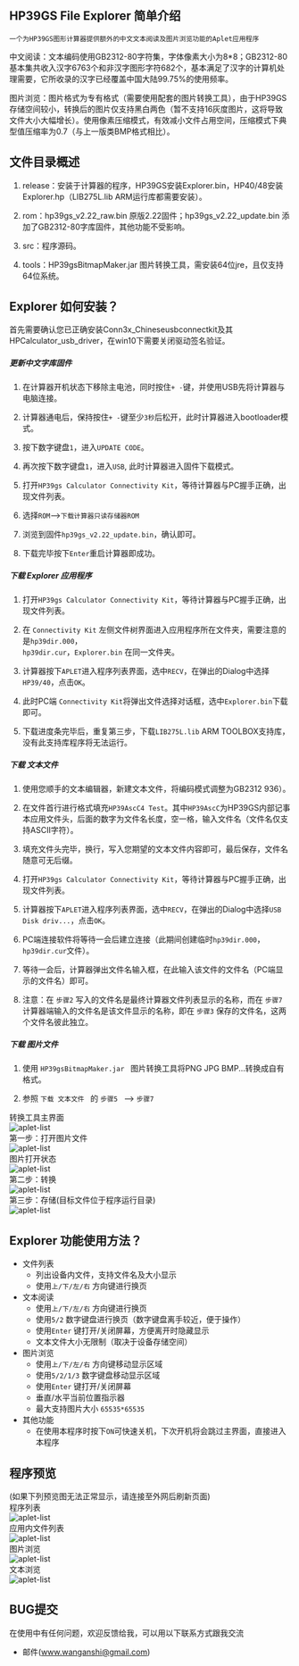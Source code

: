 ## HP39GS File Explorer 简单介绍
`一个为HP39GS图形计算器提供额外的中文文本阅读及图片浏览功能的Aplet应用程序`

中文阅读：文本编码使用GB2312-80字符集，字体像素大小为8*8；GB2312-80基本集共收入汉字6763个和非汉字图形字符682个，基本满足了汉字的计算机处理需要，它所收录的汉字已经覆盖中国大陆99.75%的使用频率。

图片浏览：图片格式为专有格式（需要使用配套的图片转换工具），由于HP39GS存储空间较小，转换后的图片仅支持黑白两色（暂不支持16灰度图片，这将导致文件大小大幅增长）。使用像素压缩模式，有效减小文件占用空间，压缩模式下典型值压缩率为0.7（与上一版类BMP格式相比）。

## 文件目录概述
1. release：安装于计算器的程序，HP39GS安装Explorer.bin，HP40/48安装Explorer.hp（LIB275L.lib ARM运行库都需要安装）。

2. rom：hp39gs_v2.22_raw.bin 原版2.22固件；hp39gs_v2.22_update.bin 添加了GB2312-80字库固件，其他功能不受影响。

3. src：程序源码。

4. tools：HP39gsBitmapMaker.jar 图片转换工具，需安装64位jre，且仅支持64位系统。

## Explorer 如何安装？
首先需要确认您已正确安装Conn3x_Chineseusbconnectkit及其HPCalculator_usb_driver，在win10下需要关闭驱动签名验证。
##### 更新中文字库固件
1. 在计算器开机状态下移除主电池，同时按住`+ -`键，并使用USB先将计算器与电脑连接。

2. 计算器通电后，保持按住`+ -`键至少`3秒`后松开，此时计算器进入bootloader模式。

3. 按下数字键盘`1`，进入`UPDATE CODE`。

4. 再次按下数字键盘`1`，进入`USB`, 此时计算器进入固件下载模式。

5. 打开`HP39gs Calculator Connectivity Kit`，等待计算器与PC握手正确，出现文件列表。

6. 选择`ROM`-->`下载计算器只读存储器ROM`

7. 浏览到固件`hp39gs_v2.22_update.bin`，确认即可。

8. 下载完毕按下`Enter`重启计算器即成功。

##### 下载 Explorer 应用程序
1. 打开`HP39gs Calculator Connectivity Kit`，等待计算器与PC握手正确，出现文件列表。

2. 在 `Connectivity Kit` 左侧文件树界面进入应用程序所在文件夹，需要注意的是`hp39dir.000`，  
   `hp39dir.cur`，`Explorer.bin` 在同一文件夹。

3. 计算器按下`APLET`进入程序列表界面，选中`RECV`，在弹出的Dialog中选择`HP39/40`，点击`OK`。

4. 此时PC端 `Connectivity Kit`将弹出文件选择对话框，选中`Explorer.bin`下载即可。

5. 下载进度条完毕后，重复第三步，下载`LIB275L.lib` ARM TOOLBOX支持库，没有此支持库程序将无法运行。

##### 下载 文本文件
1. 使用您顺手的文本编辑器，新建文本文件，将编码模式调整为GB2312 936）。

2. 在文件首行进行格式填充`HP39AscC4 Test`。其中`HP39AscC`为HP39GS内部记事本应用文件头，后面的数字为文件名长度，空一格，输入文件名（文件名仅支持ASCII字符）。

3. 填充文件头完毕，换行，写入您期望的文本文件内容即可，最后保存，文件名随意可无后缀。

4. 打开`HP39gs Calculator Connectivity Kit`，等待计算器与PC握手正确，出现文件列表。

5. 计算器按下`APLET`进入程序列表界面，选中`RECV`，在弹出的Dialog中选择`USB Disk driv...`，点击`OK`。

6. PC端连接软件将等待一会后建立连接（此期间创建临时`hp39dir.000`，`hp39dir.cur`文件）。

7. 等待一会后，计算器弹出文件名输入框，在此输入该文件的文件名（PC端显示的文件名）即可。

8. 注意：在 `步骤2` 写入的文件名是最终计算器文件列表显示的名称，而在 `步骤7` 计算器端输入的文件名是该文件显示的名称，即在 `步骤3` 保存的文件名，这两个文件名彼此独立。
##### 下载 图片文件
1. 使用 `HP39gsBitmapMaker.jar ` 图片转换工具将PNG JPG BMP...转换成自有格式。

2. 参照  `下载 文本文件 ` 的  `步骤5 ` -->  `步骤7 `

转换工具主界面  
![aplet-list](https://raw.githubusercontent.com/Yanye0xFF/PictureBed/master/images/hp39explorer/conv_main.png)  
第一步：打开图片文件   
![aplet-list](https://raw.githubusercontent.com/Yanye0xFF/PictureBed/master/images/hp39explorer/conv_open.png)  
图片打开状态  
![aplet-list](https://raw.githubusercontent.com/Yanye0xFF/PictureBed/master/images/hp39explorer/conv_step1.png)  
第二步：转换  
![aplet-list](https://raw.githubusercontent.com/Yanye0xFF/PictureBed/master/images/hp39explorer/conv_step2.png)  
第三步：存储(目标文件位于程序运行目录)  
![aplet-list](https://raw.githubusercontent.com/Yanye0xFF/PictureBed/master/images/hp39explorer/conv_output.png) 

## Explorer 功能使用方法？

* 文件列表
    *  列出设备内文件，支持文件名及大小显示
    * 使用`上/下/左/右` 方向键进行换页
* 文本阅读
    * 使用`上/下/左/右` 方向键进行换页
    * 使用`5/2` 数字键盘进行换页（数字键盘离手较近，便于操作）
    * 使用`Enter` 键打开/关闭屏幕，方便离开时隐藏显示
    * 文本文件大小无限制（取决于设备存储空间）
* 图片浏览
    * 使用`上/下/左/右` 方向键移动显示区域
    * 使用`5/2/1/3` 数字键盘移动显示区域
    * 使用`Enter` 键打开/关闭屏幕
    * 垂直/水平当前位置指示器
    * 最大支持图片大小 `65535*65535`
* 其他功能
    * 在使用本程序时按下`ON`可快速关机，下次开机将会跳过主界面，直接进入本程序
## 程序预览
(如果下列预览图无法正常显示，请连接至外网后刷新页面)  
程序列表  
![aplet-list](https://raw.githubusercontent.com/Yanye0xFF/PictureBed/master/images/hp39explorer/explorer_aplet_list.jpg)  
应用内文件列表  
![aplet-list](https://raw.githubusercontent.com/Yanye0xFF/PictureBed/master/images/hp39explorer/explorer_file_list.jpg)  
图片浏览  
![aplet-list](https://raw.githubusercontent.com/Yanye0xFF/PictureBed/master/images/hp39explorer/explorer_image_view.jpg)  
文本浏览  
![aplet-list](https://raw.githubusercontent.com/Yanye0xFF/PictureBed/master/images/hp39explorer/explorer_text_view.jpg)  
## BUG提交
在使用中有任何问题，欢迎反馈给我，可以用以下联系方式跟我交流

* 邮件(www.wanganshi@gmail.com)
